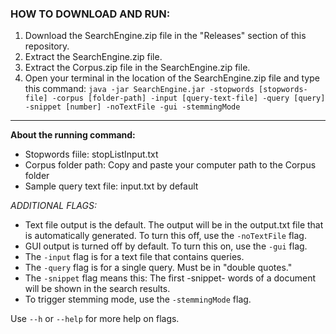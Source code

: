 ### HOW TO DOWNLOAD AND RUN:
1. Download the SearchEngine.zip file in the "Releases" section of this repository.
2. Extract the SearchEngine.zip file.
3. Extract the Corpus.zip file in the SearchEngine.zip file.
4. Open your terminal in the location of the SearchEngine.zip file and type this command: `java -jar SearchEngine.jar -stopwords [stopwords-file] -corpus [folder-path] -input [query-text-file] -query [query] -snippet [number] -noTextFile -gui -stemmingMode`
---
**About the running command:**
- Stopwords fiile: stopListInput.txt
- Corpus folder path: Copy and paste your computer path to the Corpus folder
- Sample query text file: input.txt by default

*ADDITIONAL FLAGS:*
- Text file output is the default. The output will be in the output.txt file that is automatically generated. To turn this off, use the `-noTextFile` flag.
- GUI output is turned off by default. To turn this on, use the `-gui` flag.
- The `-input` flag is for a text file that contains queries.
- The `-query` flag is for a single query. Must be in "double quotes."
- The `-snippet` flag means this: The first -snippet- words of a document will be shown in the search results.
- To trigger stemming mode, use the `-stemmingMode` flag.

Use `--h` or `--help` for more help on flags.
